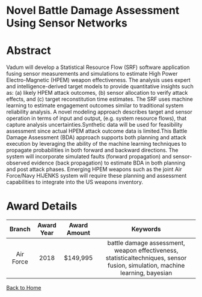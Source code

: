 
Novel Battle Damage Assessment Using Sensor Networks
====================================================

# Abstract


Vadum will develop a Statistical Resource Flow (SRF) software application fusing sensor measurements and simulations to estimate High Power Electro-Magnetic (HPEM) weapon effectiveness. The analysis uses expert and intelligence-derived target models to provide quantitative insights such as: (a) likely HPEM attack outcomes, (b) sensor allocation to verify attack effects, and (c) target reconstitution time estimates. The SRF uses machine learning to estimate engagement outcomes similar to traditional system reliability analysis. A novel modeling approach describes target and sensor operation in terms of input and output, (e.g. system resource flows), that capture analysis uncertainties.Synthetic data will be used for feasibility assessment since actual HPEM attack outcome data is limited.This Battle Damage Assessment (BDA) approach supports both planning and attack execution by leveraging the ability of the machine learning techniques to propagate probabilities in both forward and backward directions. The system will incorporate simulated faults (forward propagation) and sensor-observed evidence (back propagation) to estimate BDA in both planning and post attack phases. Emerging HPEM weapons such as the joint Air Force/Navy HIJENKS system will require these planning and assessment capabilities to integrate into the US weapons inventory.  

# Award Details

|Branch|Award Year|Award Amount|Keywords|
| :---: | :---: | :---: | :---: |
|Air Force|2018|$149,995|battle damage assessment, weapon effectiveness, statisticaltechniques, sensor fusion, simulation, machine learning, bayesian|
  
  


[Back to Home](https://github.com/chrischow/dod_sbir_awards/DJ/#1415)
